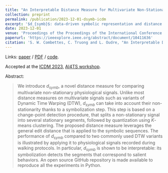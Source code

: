 ```yaml
---
title: "An Interpretable Distance Measure for Multivariate Non-Stationary Physiological Signals"
collection: preprint
permalink: /publication/2023-12-01-dsymb-icdm
excerpt: '$d_{symb}$: data-driven symbolic representation and distance measure for multivariate time series.'
date: 2023-12-01
venue: 'Proceedings of the Proceedings of the International Conference on Data Mining Workshops (ICDMW)'
paperurl: 'https://ieeexplore.ieee.org/abstract/document/10411636'
citation: 'S. W. Combettes, C. Truong and L. Oudre, "An Interpretable Distance Measure for Multivariate Non-Stationary Physiological Signals," 2023 IEEE International Conference on Data Mining Workshops (ICDMW), Shanghai, China, 2023, pp. 533-539, doi: 10.1109/ICDMW60847.2023.00076.'
---
```


Links: [paper](https://ieeexplore.ieee.org/abstract/document/10411636) / [PDF](http://www.laurentoudre.fr/publis/ICDM2023.pdf) / [code](https://github.com/sylvaincom/d-symb).

Accepted at the [ICDM 2023](https://www.cloud-conf.net/icdm2023/index.html), [AI4TS workshop](https://ai4ts.github.io/icdm2023).

Abstract:
>We introduce $d_{symb}$, a novel distance measure for comparing multivariate non-stationary physiological signals. Unlike most distance measures on multivariate signals such as variants of Dynamic Time Warping (DTW), $d_{symb}$ can take into account their non-stationarity thanks to a symbolization step. This step is based on a change-point detection procedure, that splits a non-stationary signal into several stationary segments, followed by quantization using $K$-means clustering. The proposed distance measure leverages the general edit distance that is applied to the symbolic sequences. The performance of $d_{symb}$ compared to two commonly used DTW variants is illustrated by applying it to physiological signals recorded during walking protocols. In particular, $d_{symb}$ is shown to be interpretable: its symbolization detects the segments that correspond to salient behaviors. An open source GitHub repository is made available to reproduce all the experiments in Python.